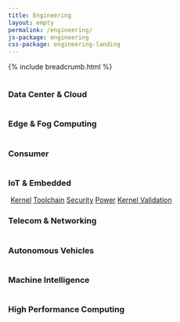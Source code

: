 ```yaml
---
title: Engineering
layout: empty
permalink: /engineering/
js-package: engineering
css-package: engineering-landing
---
```

{% include breadcrumb.html %}
<div class="container-fluid" id="engineering-graphic" style="background-image:url({% asset_path 'engineering-bg.png' %})">
    <!-- Circular Background -->
    <div class="circle-background center-block" id="circles">
        <div class="circle-one">
            <div class="circle-two">
                <div class="circle-three"></div>
            </div>
        </div>
    </div>
    <!--- Top Engineering Icons Row -->
    <div class="row engineering-top-row">
        <div class="container">
            <div class="col-xs-6 col-sm-3 engineering-icon">
                <a href="/engineering/groups/ldcg/">
                    <img class="img-responsive lazyload" data-src="{% asset_path 'LDCG col.svg' %}" 
                    src="data:image/gif;base64,R0lGODlhAQABAAAAACH5BAEKAAEALAAAAAABAAEAAAICTAEAOw=="/>
                </a>
                <h3 class="group-title">Data Center & Cloud</h3>
            </div>
            <div class="col-xs-6 col-sm-3 engineering-icon">
                <a href="/engineering/groups/ledge/">
                    <img class="img-responsive lazyload" data-src="{% asset_path 'LEDGE col.svg' %}" 
                    src="data:image/gif;base64,R0lGODlhAQABAAAAACH5BAEKAAEALAAAAAABAAEAAAICTAEAOw=="/>
                </a>
                <h3 class="group-title">Edge & Fog Computing</h3>
            </div>
            <div class="col-xs-6 col-sm-3 engineering-icon">
                <a href="/engineering/groups/lcg/">
                    <img class="img-responsive lazyload" data-src="{% asset_path 'LCG col.svg' %}" 
                    src="data:image/gif;base64,R0lGODlhAQABAAAAACH5BAEKAAEALAAAAAABAAEAAAICTAEAOw=="/>
                </a>
                <h3 class="group-title">Consumer</h3>
            </div>
            <div class="col-xs-6 col-sm-3 engineering-icon">
                <a href="/engineering/groups/lite/">
                    <img class="img-responsive lazyload" data-src="{% asset_path 'LITE col.svg' %}" 
                    src="data:image/gif;base64,R0lGODlhAQABAAAAACH5BAEKAAEALAAAAAABAAEAAAICTAEAOw=="/>
                </a>
                <h3 class="group-title">IoT & Embedded</h3>
            </div>
        </div>
    </div>
    <!--- Dividing Engineering Icons Row -->
    <div class="row engineering-dividing-row">
        <div class="container">
            <div class="mobile-center-icons">
                <div class="col-xs-10 col-xs-offset-1 col-sm-4 col-sm-offset-4 text-center">
                    <div class="col-xs-offset-1 col-xs-10 col-sm-6 col-sm-offset-3">
                        <img id="hover-icon" toggled="False" class="center-block img-responsive lazyload" data-src="{% asset_path 'CoreLogo.svg' %}" 
                        src="data:image/gif;base64,R0lGODlhAQABAAAAACH5BAEKAAEALAAAAAABAAEAAAICTAEAOw=="/>
                        <a href="/engineering/core/kernel/"><span class="core-descriptor kernel">Kernel</span></a>
                        <a href="/engineering/core/toolchain/"><span class="core-descriptor toolchain">Toolchain</span></a>
                        <a href="/engineering/core/security/"><span class="core-descriptor security">Security</span></a>
                        <a href="/engineering/core/arm-power-management/"><span class="core-descriptor power">Power</span></a>
                        <a href="/engineering/core/kernel-validation-and-testing/"><span class="core-descriptor kernel-validation">Kernel Validation</span></a>
                    </div>
                </div>
            </div>  
        </div>
    </div>
    <!--- Bottom Engineering Icons Row -->
    <div class="row engineering-bottom-row">
        <div class="container">
            <div class="col-xs-6 col-sm-3 engineering-icon">
                <a href="/sig/ltn/">
                    <img class="img-responsive lazyload" data-src="{% asset_path 'antenna col.svg' %}" 
                    src="data:image/gif;base64,R0lGODlhAQABAAAAACH5BAEKAAEALAAAAAABAAEAAAICTAEAOw=="/>
                </a>
                <h3 class="group-title">Telecom & Networking</h3>
            </div>
            <div class="col-xs-6 col-sm-3 engineering-icon">
                <a href="/engineering/incubators/autonomous-vehicles/">
                    <img class="img-responsive lazyload" data-src="{% asset_path 'AutoCol.svg' %}" 
                    src="data:image/gif;base64,R0lGODlhAQABAAAAACH5BAEKAAEALAAAAAABAAEAAAICTAEAOw=="/>
                </a>
                <h3 class="group-title">Autonomous Vehicles</h3>
            </div>
            <div class="col-xs-6 col-sm-3 engineering-icon">
                <a href="/engineering/incubators/machine-intelligence/">
                    <img class="img-responsive lazyload" data-src="{% asset_path 'Machine col.svg' %}" 
                    src="data:image/gif;base64,R0lGODlhAQABAAAAACH5BAEKAAEALAAAAAABAAEAAAICTAEAOw=="/>
                </a>
                <h3 class="group-title">Machine Intelligence</h3>
            </div>
            <div class="col-xs-6 col-sm-3 engineering-icon">
                <a href="/sig/hpc/">
                    <img class="img-responsive lazyload" data-src="{% asset_path 'HPCCol.svg' %}" 
                    src="data:image/gif;base64,R0lGODlhAQABAAAAACH5BAEKAAEALAAAAAABAAEAAAICTAEAOw=="/>
                </a>
                <h3 class="group-title">High Performance Computing</h3>
            </div>
        </div>
    </div>
</div>
